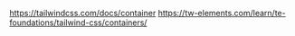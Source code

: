 https://tailwindcss.com/docs/container
https://tw-elements.com/learn/te-foundations/tailwind-css/containers/